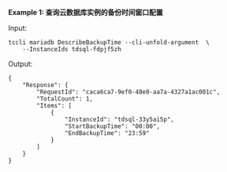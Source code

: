**Example 1: 查询云数据库实例的备份时间窗口配置**



Input: 

```
tccli mariadb DescribeBackupTime --cli-unfold-argument  \
    --InstanceIds tdsql-fdpjf5zh
```

Output: 
```
{
    "Response": {
        "RequestId": "caca6ca7-9ef0-48e0-aa7a-4327a1ac001c",
        "TotalCount": 1,
        "Items": [
            {
                "InstanceId": "tdsql-33y5ai5p",
                "StartBackupTime": "00:00",
                "EndBackupTime": "23:59"
            }
        ]
    }
}
```

